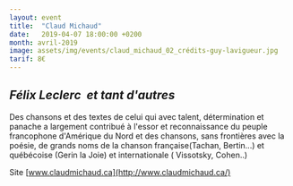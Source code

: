 ```yaml
---
layout: event
title:  "Claud Michaud"
date:   2019-04-07 18:00:00 +0200
month: avril-2019
image: assets/img/events/claud_michaud_02_crédits-guy-lavigueur.jpg
tarif: 8€
---
```


## _Félix Leclerc  et tant d'autres_

Des chansons et des textes de celui qui avec talent, détermination et panache a largement contribué à l'essor et reconnaissance du peuple francophone d'Amérique du Nord et des chansons, sans frontières avec la poésie, de grands noms de la chanson française(Tachan, Bertin...) et québécoise (Gerin la Joie) et internationale ( Vissotsky, Cohen..) 

Site [www.claudmichaud.ca](http://www.claudmichaud.ca/)
